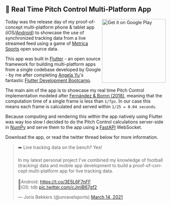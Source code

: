 ## 📱 Real Time Pitch Control Multi-Platform App

<a href='https://play.google.com/store/apps/details?id=com.unravelsports.base_app&pcampaignid=pcampaignidMKT-Other-global-all-co-prtnr-py-PartBadge-Mar2515-1'>
<img alt='Get it on Google Play' src='https://play.google.com/intl/en_us/badges/static/images/badges/en_badge_web_generic.png' style="width:200px; float:right;"/></a>

Today was the release day of my proof-of-concept multi-platform phone & tablet app (iOS/[Android](https://play.google.com/store/apps/details?id=com.unravelsports.base_app)) 
to showcase the use of synchronized tracking data from a live streamed feed using a game of [Metrica Sports](https://github.com/metrica-sports/sample-data) 
open source data. 

This app was built in [Flutter](https://flutter.dev/) - an open source framework for building multi-platform apps from a single codebase developed by Google - by me after completing [Angela Yu](https://twitter.com/yu_angela?lang=en)'s fantastic [Flutter Development Bootcamp](https://www.udemy.com/course/flutter-bootcamp-with-dart/).

The main aim of the app is to showcase my real time Pitch Control implementation modeled after [Fernández & Bornn (2018)](https://www.researchgate.net/publication/324942294_Wide_Open_Spaces_A_statistical_technique_for_measuring_space_creation_in_professional_soccer), 
meaning that the computation time of a single frame is less than `1/fps`. In our case this means each frame is calculated and served within `1/25 = 0.04 seconds`.

Because computing and rendering this within the app natively using Flutter was way too slow I decided to do the Pitch Control calculations server-side in [NumPy](https://numpy.org/) and 
serve them to the app using a [FastAPI](https://fastapi.tiangolo.com/) WebSocket.

Download the app, or read the twitter thread below for more information.

<blockquote class="twitter-tweet"><p lang="en" dir="ltr">➡️ Live tracking data on the bench? Yes! <br><br>In my latest personal project I&#39;ve combined my knowledge of football (tracking) data and mobile app development to build a proof-of-concept multi-platform app for live tracking data.<br><br>🔗Android: <a href="https://t.co/3E5L6F7nFF">https://t.co/3E5L6F7nFF</a><br>🔗iOS: tdb <a href="https://t.co/cJmIB67gf2">pic.twitter.com/cJmIB67gf2</a></p>&mdash; Joris Bekkers (@unravelsports) <a href="https://twitter.com/unravelsports/status/1371084163823075334?ref_src=twsrc%5Etfw">March 14, 2021</a></blockquote> <script async src="https://platform.twitter.com/widgets.js" charset="utf-8"></script>
